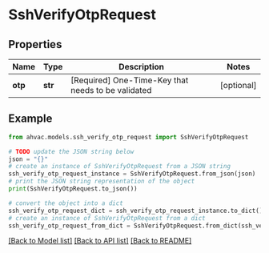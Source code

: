 # SshVerifyOtpRequest


## Properties

Name | Type | Description | Notes
------------ | ------------- | ------------- | -------------
**otp** | **str** | [Required] One-Time-Key that needs to be validated | [optional] 

## Example

```python
from ahvac.models.ssh_verify_otp_request import SshVerifyOtpRequest

# TODO update the JSON string below
json = "{}"
# create an instance of SshVerifyOtpRequest from a JSON string
ssh_verify_otp_request_instance = SshVerifyOtpRequest.from_json(json)
# print the JSON string representation of the object
print(SshVerifyOtpRequest.to_json())

# convert the object into a dict
ssh_verify_otp_request_dict = ssh_verify_otp_request_instance.to_dict()
# create an instance of SshVerifyOtpRequest from a dict
ssh_verify_otp_request_from_dict = SshVerifyOtpRequest.from_dict(ssh_verify_otp_request_dict)
```
[[Back to Model list]](../README.md#documentation-for-models) [[Back to API list]](../README.md#documentation-for-api-endpoints) [[Back to README]](../README.md)


